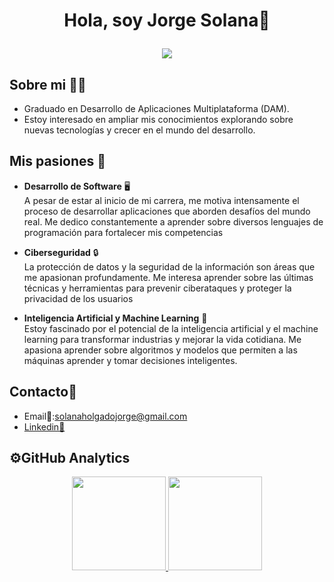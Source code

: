 <div align="center">
<h1 align="center">Hola, soy Jorge Solana👋
<p align="center">
  <img src="https://readme-typing-svg.herokuapp.com/?center=true&vCenter=true&color=cb204c&width=500&lines=Bienvenido" />
</p></h1>
</div>

## Sobre mi 👨‍💼

- Graduado en Desarrollo de Aplicaciones Multiplataforma (DAM).
- Estoy interesado en ampliar mis conocimientos explorando sobre nuevas tecnologías y crecer en el mundo del desarrollo.

## Mis pasiones 🌟  

- **Desarrollo de Software** 🖥️  
A pesar de estar al inicio de mi carrera, me motiva intensamente el proceso de desarrollar aplicaciones que aborden desafíos del mundo real. Me dedico constantemente a aprender sobre diversos lenguajes de programación para fortalecer mis competencias

- **Ciberseguridad** 🔒  
La protección de datos y la seguridad de la información son áreas que me apasionan profundamente. Me interesa aprender sobre las últimas técnicas y herramientas para prevenir ciberataques y proteger la privacidad de los usuarios  

- **Inteligencia Artificial y Machine Learning** 🤖  
Estoy fascinado por el potencial de la inteligencia artificial y el machine learning para transformar industrias y mejorar la vida cotidiana. Me apasiona aprender sobre algoritmos y modelos que permiten a las máquinas aprender y tomar decisiones inteligentes.

## Contacto📱

- Email📧:solanaholgadojorge@gmail.com
- [Linkedin💼](https://www.linkedin.com/in/jorge-solana-holgado-59ba65242/)

## ⚙️GitHub Analytics

<p align="center">
<a href="https://github.com/jsolanah">
  <img height="150em" src="https://github-readme-stats-eight-theta.vercel.app/api?username=jsolanah&show_icons=true&theme=algolia&include_all_commits=true&count_private=true"/>
  <img height="150em" src="https://github-readme-stats-eight-theta.vercel.app/api/top-langs/?username=jsolanah&layout=compact&langs_count=8&theme=algolia"/>
</a>
</p>

